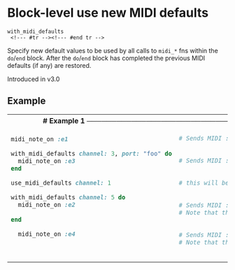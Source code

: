 # Block-level use new MIDI defaults

```
with_midi_defaults 
 <!--- #tr --><!--- #end tr -->
```


Specify new default values to be used by all calls to `midi_*` fns within the `do`/`end` block. After the `do`/`end` block has completed the previous MIDI defaults (if any) are restored.

Introduced in v3.0

## Example

<table class="examples">
<tr>
<th colspan="2" class="even head"># Example 1 ──────────────────────────────────────────────────────</th>
</tr>
<tr>
<td class="even">

```ruby
midi_note_on :e1

with_midi_defaults channel: 3, port: "foo" do
  midi_note_on :e3
end

use_midi_defaults channel: 1  

with_midi_defaults channel: 5 do
  midi_note_on :e2
                  
end

  midi_note_on :e4
                  



```

</td>
<td class="even">

<!--- #tr -->
```ruby
# Sends MIDI :e1 note on with default opts
 
 
# Sends MIDI :e3 note on to channel 3 on port "foo"
 
 
# this will be overridden by the following
 
 
# Sends MIDI :e2 note on to channel 5.
# Note that the port is back to the default
 
 
# Sends MIDI :e4 note on to channel 1
# Note that the call to use_midi_defaults is now honoured.



```
<!--- #end tr -->

</td>
</tr>
</table>

